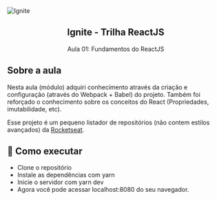 <img alt="Ignite" src="https://i.imgur.com/eCVyxxy.png">
<h2 align="center">
  Ignite - Trilha ReactJS
</h2>
<p align="center">
  Aula 01: Fundamentos do ReactJS
</p>

## Sobre a aula

Nesta aula (módulo) adquiri conhecimento através da criação e configuração (através do Webpack + Babel) do projeto. Também foi reforçado o conhecimento sobre os conceitos do React (Propriedades, imutabilidade, etc).

Esse projeto é um pequeno listador de repositórios (não contem estilos avançados) da [Rocketseat](https://api.github.com/orgs/rocketseat/repos).

## 🚀 Como executar

- Clone o repositório
- Instale as dependências com yarn
- Inicie o servidor com yarn dev
- Agora você pode acessar localhost:8080 do seu navegador.